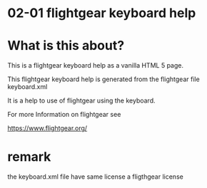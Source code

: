 # 02-01 flightgear keyboard help

# What is this about?

This is a flightgear keyboard help as a vanilla HTML 5 page.

This flightgear keyboard help is generated from the flightgear file keyboard.xml

It is a help to use of flightgear using the keyboard.

For more Information on flightgear see

https://www.flightgear.org/

# remark

the keyboard.xml file have same license a fligthgear license
